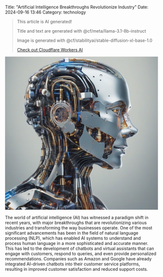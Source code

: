 Title: "Artificial Intelligence Breakthroughs Revolutionize Industry"
Date: 2024-09-16 13:46
Category: technology

> This article is AI generated!
> 
> Title and text are generated with @cf/meta/llama-3.1-8b-instruct
> 
> Image is generated with @cf/stabilityai/stable-diffusion-xl-base-1.0
> 
> [Check out Cloudflare Workers AI](https://developers.cloudflare.com/workers-ai/models/)


![Alt Text](images/2024-09-16-artificial-intelligence-breakthroughs-revolutionize-industry.png)

The world of artificial intelligence (AI) has witnessed a paradigm shift in recent years, with major breakthroughs that are revolutionizing various industries and transforming the way businesses operate. One of the most significant advancements has been in the field of natural language processing (NLP), which has enabled AI systems to understand and process human language in a more sophisticated and accurate manner. This has led to the development of chatbots and virtual assistants that can engage with customers, respond to queries, and even provide personalized recommendations. Companies such as Amazon and Google have already integrated AI-driven chatbots into their customer service platforms, resulting in improved customer satisfaction and reduced support costs.